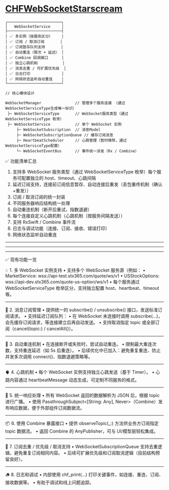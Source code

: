 # [CHFWebSocketStarscream](https://github.com/Nickychief/CHFWebSocketStarscream/wiki/How-to-use-it) 

```
┌────────────────────────┐
│   WebSocketService     │
├────────────────────────┤
│ ✅ 多实例（按服务区分）    │
│ ✅ 订阅 / 取消订阅       │
│ ✅ 订阅暂存队列支持       │
│ ✅ 自动重连（限次 + 延迟） │
│ ✅ Combine 回调接口      │
│ ✅ 独立心跳机制           │
│ ✅ 消息去重 / 可扩展优先级  │
│ ✅ 日志打印              │    
│ ✅ 网络状态监听自动重连    │
└────────────────────────┘

// 核心模块设计  

WebSocketManager               // 管理多个服务连接 （通过WebSocketServiceType生成唯一标识）
 ├─ WebSocketServiceType       // WebSocket服务类型（通过 WebSocketServiceType 枚举）
 ├─ WebSocketService           // 单个 WebSocket 实例
     ├─ WebSocketSubscription  // 消息Model
     ├─ WebSocketSubscriptionQueue // 缓存订阅消息
     ├─ HeartbeatScheduler     // 心跳管理（暂时移除，通过WebSocketServiceType配置）
     └─ WebSocketEventBus      // 事件统一派发（Rx / Combine）
```


✅ 功能清单汇总 	
1.	支持多 WebSocket 服务类型（通过 WebSocketServiceType 枚举）每个服务可配置独立的 host、timeout、心跳间隔	
2.	延迟订阅支持，连接前订阅信息暂存、自动连接后重发（丢包重传机制（确认+重发））	
3.	订阅 / 取消订阅的统一封装
4.	不同服务器响应结构统一处理 	
5.	自动重连机制（断开后重试，指数退避）	
6.	每个连接自定义心跳机制（心跳机制（按服务间隔发送））	
7.	支持 RxSwift / Combine 事件流 	
8.	日志与调试功能（连接、订阅、接收、错误打印）
9.	网络状态监听自动重连      

---
---
---



✅ 现有功能一览

💡 1. 多 WebSocket 实例支持
	•	支持多个 WebSocket 服务源（例如：
	•	MarketService: wss://api-test.stx365.com/quote/ws/v1
	•	USStockOptions: wss://api-dev.stx365.com/quote-us-option/ws/v1
	•	每个服务通过 WebSocketServiceType 枚举区分，支持独立配置 host、heartbeat、timeout 等。

---

 📩 2. 消息订阅管理
	•	提供统一的 subscribe() / unsubscribe() 接口，发送标准订阅请求。
	•	支持延迟订阅队列：
	•	在 WebSocket 未连接时调用 subscribe(...)，会先缓存订阅请求，等连接建立后再自动发送。
	•	支持取消指定 topic 或全部订阅（cancel(topic:) / cancelAll()）。

---

🔁 3. 自动重连机制
	•	在连接断开或失败时，尝试自动重连。
	•	限制最大重连次数，支持重连延迟（如 5s 后重连）。
	•	后续优化中已加入：避免重复重连、防止并发多次调用 connect()、指数退避策略等。

---

🫀 4. 心跳机制
	•	每个 WebSocket 实例支持独立心跳发送（基于 Timer）。
	•	心跳内容通过 heartbeatMessage 动态生成，可定制不同服务的格式。

---

🧪 5. 统一响应处理
	•	所有 WebSocket 返回的数据解析为 JSON 后，根据 topic 进行广播。
	•	使用 PassthroughSubject<[String: Any], Never>（Combine）发布响应数据，便于外部组件订阅数据流。

---

📦 6. 使用 Combine 暴露接口
	•	提供 observeTopic(_:) 方法供业务方订阅指定 topic 数据流。
	•	返回 Combine 的 AnyPublisher，可与 UI/模型层轻松集成。

---

🧼 7. 订阅去重 / 优先级 / 取消支持
	•	WebSocketSubscriptionQueue 支持去重逻辑，避免重复订阅相同内容。
	•	后续可扩展优先级和订阅取消逻辑（目前结构预留良好）。

---

🪵 8. 日志和调试
	•	内部使用 chf_print(...) 打印关键事件，如连接、重连、订阅、接收数据等。
	•	有助于调试和线上问题追踪。

